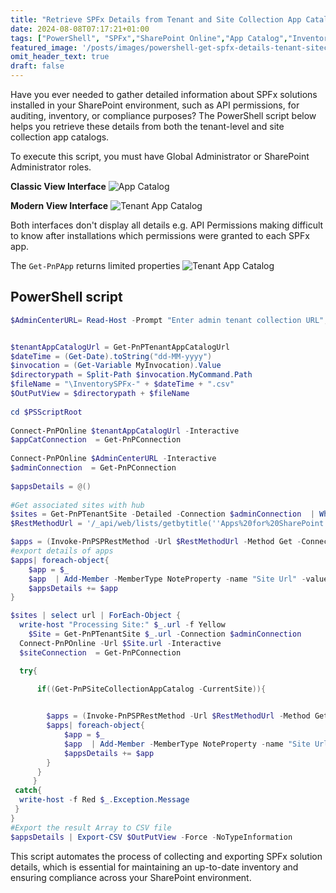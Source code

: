 ```yaml
---
title: "Retrieve SPFx Details from Tenant and Site Collection App Catalogs Using PowerShell"
date: 2024-08-08T07:17:21+01:00
tags: ["PowerShell", "SPFx","SharePoint Online","App Catalog","Inventory"]
featured_image: '/posts/images/powershell-get-spfx-details-tenant-sitecollection-appcatalog/example.png'
omit_header_text: true
draft: false
---
```


Have you ever needed to gather detailed information about SPFx solutions installed in your SharePoint environment, such as API permissions, for auditing, inventory, or compliance purposes? The PowerShell script below helps you retrieve these details from both the tenant-level and site collection app catalogs.

To execute this script, you must have Global Administrator or SharePoint Administrator roles.

**Classic View Interface**
![App Catalog](../images/powershell-get-spfx-details-tenant-sitecollection-appcatalog/AppCatalogList.png)

**Modern View Interface**
![Tenant App Catalog](../images/powershell-get-spfx-details-tenant-sitecollection-appcatalog/TenantAppCatalog.png)

Both interfaces don't display all details e.g. API Permissions making difficult to know after installations which permissions were granted to each SPFx app. 

The `Get-PnPApp` returns limited properties
![Tenant App Catalog](../images/powershell-get-spfx-details-tenant-sitecollection-appcatalog/GetPnPApp.png)

## PowerShell script

```PowerShell
$AdminCenterURL= Read-Host -Prompt "Enter admin tenant collection URL";


$tenantAppCatalogUrl = Get-PnPTenantAppCatalogUrl
$dateTime = (Get-Date).toString("dd-MM-yyyy")
$invocation = (Get-Variable MyInvocation).Value
$directorypath = Split-Path $invocation.MyCommand.Path
$fileName = "\InventorySPFx-" + $dateTime + ".csv"
$OutPutView = $directorypath + $fileName
 
cd $PSScriptRoot
 
Connect-PnPOnline $tenantAppCatalogUrl -Interactive
$appCatConnection  = Get-PnPConnection
 
Connect-PnPOnline $AdminCenterURL -Interactive
$adminConnection  = Get-PnPConnection
 
$appsDetails = @()
 
#Get associated sites with hub
$sites = Get-PnPTenantSite -Detailed -Connection $adminConnection  | Where-Object -Property Template -NotIn ("PWA#0","SRCHCEN#0", "REDIRECTSITE#0", "SPSMSITEHOST#0", "APPCATALOG#0", "POINTPUBLISHINGHUB#0", "POINTPUBLISHINGTOPIC#0","EDISC#0", "STS#-1") 
$RestMethodUrl = '/_api/web/lists/getbytitle(''Apps%20for%20SharePoint'')/items?$select=Title,LinkFilename,SkipFeatureDeployment,ContainsTeamsManifest,ContainsVivaManifest,SupportsTeamsTabs,WebApiPermissionScopesNote,ContainsTenantWideExtension,IsolatedDomain,PackageDefaultSkipFeatureDeployment,IsClientSideSolutionCurrentVersionDeployed,ExternalContentDomains,IsClientSideSolutionDeployed,IsClientSideSolution,AppPackageErrorMessage,IsValidAppPackage,SharePointAppCategory,AppDescription,AppShortDescription'

$apps = (Invoke-PnPSPRestMethod -Url $RestMethodUrl -Method Get -Connection $appCatConnection).Value
#export details of apps
$apps| foreach-object{
    $app = $_
    $app  | Add-Member -MemberType NoteProperty -name "Site Url" -value $tenantAppCatalogUrl
    $appsDetails += $app
}

$sites | select url | ForEach-Object {
  write-host "Processing Site:" $_.url -f Yellow
    $Site = Get-PnPTenantSite $_.url -Connection $adminConnection
  Connect-PnPOnline -Url $Site.url -Interactive
  $siteConnection  = Get-PnPConnection   

  try{

      if((Get-PnPSiteCollectionAppCatalog -CurrentSite)){

      
        $apps = (Invoke-PnPSPRestMethod -Url $RestMethodUrl -Method Get -Connection $siteConnection).Value
        $apps| foreach-object{
            $app = $_
            $app  | Add-Member -MemberType NoteProperty -name "Site Url" -value $Site.url
            $appsDetails += $app
        }
      }
     }
 catch{
  write-host -f Red $_.Exception.Message
 }
}
#Export the result Array to CSV file
$appsDetails | Export-CSV $OutPutView -Force -NoTypeInformation
```

This script automates the process of collecting and exporting SPFx solution details, which is essential for maintaining an up-to-date inventory and ensuring compliance across your SharePoint environment.
